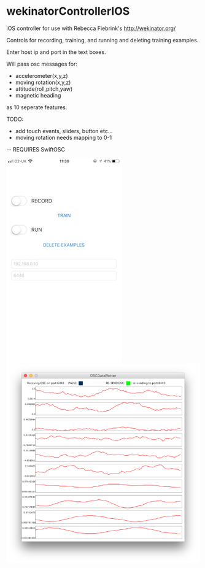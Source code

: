 # wekinatorControllerIOS

iOS controller for use with Rebecca Fiebrink's http://wekinator.org/

Controls for recording, training, and running and deleting training examples. 

Enter host ip and port in the text boxes.

Will pass osc messages for:

* accelerometer(x,y,z) 
* moving rotation(x,y,z)
* attitude(roll,pitch,yaw)
* magnetic heading 

as 10 seperate features.

TODO:
* add touch events, sliders, button etc...
* moving rotation needs mapping to 0-1


-- REQUIRES SwiftOSC


![](https://raw.githubusercontent.com/isaac-art/wekinatorControllerIOS/master/screenshot.jpg)
![](https://raw.githubusercontent.com/isaac-art/wekinatorControllerIOS/master/dataPlotter.png)
